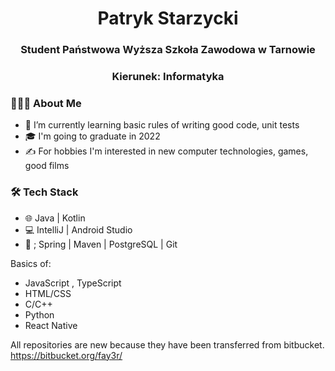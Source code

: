 <h1 align="center">Patryk Starzycki</h1>

<h3 align="center">Student Państwowa Wyższa Szkoła Zawodowa w Tarnowie</h3>
<h3 align="center">Kierunek: Informatyka</h3>

<h3> 👨🏻‍💻 About Me </h3>

- 🔭  I’m currently learning basic rules of writing good code, unit tests 
- 🎓  I'm going to graduate in 2022
- ✍️  For hobbies I'm interested in new computer technologies, games, good films

<h3>🛠 Tech Stack</h3>

- 🌐  Java | Kotlin 
- 💻  IntelliJ | Android Studio
- 🔧 ; Spring | Maven | PostgreSQL | Git

Basics of:
- JavaScript , TypeScript
- HTML/CSS
- C/C++
- Python
- React Native

All repositories are new because they have been transferred from bitbucket.
https://bitbucket.org/fay3r/
